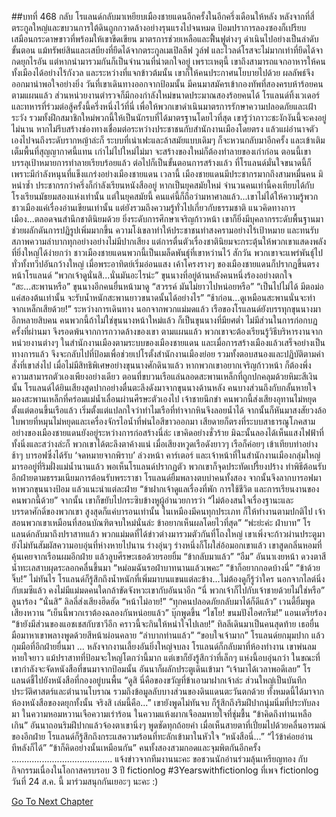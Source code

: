 ##บทที่ 468 กลับ
โรแลนด์กลับมาเหยียบเมืองชายแดนอีกครั้งในอีกครึ่งเดือนให้หลัง
หลังจากที่สี่ตระกูลใหญ่และขบวนการใต้ดินถูกกวาดล้างอย่างรุนแรงไปจนหมด ป้อมปราการลองซองก็เปรียบเสมือนกระดาษขาวที่พร้อมให้เขาขีดเขียน มาตรการช่วยเหลือและฟื้นฟูต่างๆ ดำเนินไปอย่างเป็นลำดับขั้นตอน แม้ทรัพย์สินและเสบียงที่ยึดได้จากตระกูลเมเปิลลีฟ วูล์ฟ และไวลด์โรสจะไม่มากเท่าที่ยึดได้จากดยุกไรอัน แต่หากนำมารวมกันก็เป็นจำนวนที่น่าตกใจอยู่ เพราะเหตุนี้ เขาถึงสามารถแจกอาหารให้คนทั้งเมืองได้อย่างไร้กังวล และระหว่างที่แจกข้าวต้มนั้น เขาก็ให้คนประกาศนโยบายไปด้วย ผลลัพธ์จึงออกมาน่าพอใจอย่างยิ่ง
วันที่เขาเดินทางออกจากป้อมนั้น มีคนมาสมัครเข้ากองทัพที่สองครบห้าร้อยคนตามแผนแล้ว ส่วนหน่วยงานตำรวจก็มีกองกำลังใหม่ขนาดประมาณสองร้อยคนได้ โรแลนด์ทิ้งเวเดอร์และทหารที่ร่วมต่อสู้ครั้งนี้ครึ่งหนึ่งไว้ที่นี่ เพื่อให้พวกเขาดำเนินมาตรการรักษาความปลอดภัยและเฝ้าระวัง รวมทั้งฝึกสมาชิกใหม่พวกนี้ให้เป็นนักรบที่ได้มาตรฐานโดยไวที่สุด
เขารู้ว่าภาวะชะงักงันนี้จะคงอยู่ไม่นาน หากไม่รีบสร้างช่องทางเชื่อมต่อระหว่างประชาชนกับสำนักงานเมืองโดยตรง แล้วแผ่อำนาจตัวเองไปจนถึงระดับรากหญ้าล่ะก็ ระบบที่เน่าเฟะและล้าสมัยแบบเดิมๆ ก็จะหวนกลับมาอีกครั้ง และเข้าเติมเต็มพื้นที่สุญญากาศนี้แทน เก่าไม่ไปใหม่ไม่มา จะสร้างของใหม่ก็ต้องทำลายของเก่าก่อน ตอนนี้เขาบรรลุเป้าหมายการทำลายเรียบร้อยแล้ว ต่อไปก็เป็นขั้นตอนการสร้างแล้ว
ที่โรแลนด์มั่นใจขนาดนี้ก็เพราะมีกำลังหนุนที่แข็งแกร่งอย่างเมืองชายแดน เวลานี้ เมืองชายแดนมีประชากรมากถึงสามหมื่นคน มิหนำซ้ำ ประชากรกว่าครึ่งก็กำลังเรียนหนังสืออยู่ หากเป็นยุคสมัยใหม่ จำนวนคนเท่านี้คงเทียบได้กับโรงเรียนมัธยมสองแห่งเท่านั้น แต่ในยุคสมัยนี้ คนแค่นี้ก็ถือว่ามหาศาลแล้ว...เขาไม่ได้ให้ความรู้พวกชาวเมืองแค่เรื่องอ่านเขียนเท่านั้น แต่ยังรวมถึงความรู้ทั่วไปเกี่ยวกับธรรมชาติ แนวคิดทางการเมือง...ตลอดจนสำนึกชาตินิยมด้วย
ยิ่งระดับการศึกษาเจริญก้าวหน้า เขาก็ยิ่งมีบุคลากรระดับพื้นฐานมาช่วยผลักดันการปฏิรูปเพิ่มมากขึ้น ความโง่เขลาทำให้ประชาชนทำสงครามอย่างไร้เป้าหมาย และทนรับสภาพความลำบากทุกอย่างอย่างไม่มีปากเสียง แต่การตื่นตัวเรื่องชาตินิยมจะกระตุ้นให้พวกเขาแสดงพลังที่ยิ่งใหญ่ได้ง่ายกว่า ชาวเมืองชายแดนพวกนี้เป็นเมล็ดพันธุ์ที่เขาหว่านไว้ สักวัน พวกเขาจะแพร่พันธุ์ไปทั่วทั้งทวีปอันกว้างใหญ่
เมื่อพระอาทิตย์เริ่มอ่อนแสง เค้าโครงรางๆ ของเมืองชายแดนก็ปรากฏขึ้นตรงหน้าโรแลนด์
“พวกเจ้าดูนั่นสิ...นั่นมันอะไรน่ะ” ขุนนางที่อยู่ด้านหลังคนหนึ่งร้องอย่างตกใจ
“สะ...สะพานหรือ” ขุนนางอีกคนยื่นหน้ามาดู “สวรรค์ มันไม่ยาวไปหน่อยหรือ”
“เป็นไปไม่ได้ มีตอม่อแค่สองต้นเท่านั้น จะรับน้ำหนักสะพานยาวขนาดนั้นได้อย่างไร”
“ช้าก่อน...ดูเหมือนสะพานนั่นจะทำจากเหล็กเสียด้วย!”
ระหว่างการเดินทาง นอกจากพวกแม่มดแล้ว เรือของโรแลนด์ยังบรรทุกขุนนางมาอีกหลายสิบคน คนพวกนี้ถ้าไม่ใช่ขุนนางหน้าใหม่แล้ว ก็เป็นขุนนางที่มียศต่ำ ไม่มีส่วนในการก่อกบฏครั้งที่ผ่านมา จึงรอดพ้นจากการกวาดล้างของเขา
ตามแผนแล้ว พวกเขาจะต้องเรียนรู้วิธีบริหารงานจากหน่วยงานต่างๆ ในสำนักงานเมืองตามระบบของเมืองชายแดน และเมื่อการสร้างเมืองแล้วเสร็จอย่างเป็นทางการแล้ว จึงจะกลับไปที่ป้อมเพื่อช่วยเปโรตั้งสำนักงานเมืองย่อย รวมทั้งตอบสนองและปฏิบัติตามคำสั่งที่เขาส่งไป เมื่อไม่มีสิทธิพิเศษอย่างขุนนางศักดินาแล้ว หากพวกเขาอยากเจริญก้าวหน้า ก็ต้องพึ่งความสามารถตัวเองเพียงอย่างเดียว
ตอนที่ขบวนเรือแล่นลอดสะพานเหล็กที่ถูกปกคลุมด้วยหิมะสีเงินนั้น โรแลนด์ได้ยินเสียงสูดปากอย่างตื่นตะลึงดังมาจากขุนนางด้านหลัง คนบางส่วนถึงกับกลั้นหายใจ มองสะพานเหล็กที่คร่อมแม่น้ำเลื่อนผ่านศีรษะตัวเองไป
เจ้าชายนึกขำ คนพวกนี้ส่งเสียงอุทานไม่หยุดตั้งแต่ตอนขึ้นเรือแล้ว เริ่มตั้งแต่แปลกใจว่าทำไมเรือที่ทำจากหินจึงลอยน้ำได้ จากนั้นก็หันมาสงสัยวงล้อใบพายที่หมุนไม่หยุดและเครื่องจักรไอน้ำที่พ่นไอสีขาวออกมา เสียดายก็ตรงที่ระบบสาธารณูโภคสามอย่างของเมืองชายแดนยังอยู่ระหว่างการก่อสร้างนี่ล่ะ เขาคิดอย่างชั่วร้าย มิฉะนั้นลองได้เห็นแสงไฟฟ้าที่ทั้งนิ่งและสว่างล่ะก็ พวกเขาได้ตะลึงตาค้างแน่
เมื่อเสียงหวูดเรือดังยาวๆ เรือก็ค่อยๆ เข้าเทียบท่าอย่างช้าๆ บารอฟซึ่งได้รับ ‘จดหมายจากพิราบ’ ล่วงหน้า คาร์เตอร์ และเจ้าหน้าที่ในสำนักงานเมืองกลุ่มใหญ่มารออยู่ที่ริมฝั่งแม่น้ำนานแล้ว พอเห็นโรแลนด์ปรากฏตัว พวกเขาก็จุดประทัดเปรี้ยงปร้าง ทำพิธีต้อนรับอีกฝ่ายตามธรรมเนียมการต้อนรับพระราชา
โรแลนด์ยิ้มพลางตบบ่าคนทั้งสอง จากนั้นจึงลากบารอฟมาหาพวกขุนนางป้อม แล้วแนะนำแต่ละฝ่าย “ข้าฝากเจ้าดูแลเรื่องที่พัก การใช้ชีวิต และการเรียนงานของคนพวกนี้ด้วย” จากนั้น เขาก็ขยับไปกระซิบข้างหูผู้อำนวยการว่า “ไม่ต้องสนใจเรื่องฐานะและบรรดาศักดิ์ของพวกเขา สูงสุดก็แค่บารอนเท่านั้น ในเหมืองมีคนทุกประเภท ก็ให้ทำงานตามปกติไป เจ้าสอนพวกเขาเหมือนที่สอนบัณฑิตจบใหม่นั่นล่ะ ข้าอยากเห็นผลโดยไวที่สุด”
“พ่ะย่ะค่ะ ฝ่าบาท”
โรแลนด์กลับมาถึงปราสาทแล้ว พวกแม่มดที่ได้ข่าวต่างมารวมตัวกันที่โถงใหญ่ เขาเพิ่งจะก้าวผ่านประตูมา ยังไม่ทันสัมผัสความอบอุ่นที่ห่างหายไปนาน ร่างอุ่นๆ ร่างหนึ่งก็โผใส่อ้อมอกเขาแล้ว เขาสูดกลิ่นหอมที่คุ้นเคยจากเรือนผมอีกฝ่าย แล้วลูบศีรษะเธอด้วยรอยยิ้ม “ข้ากลับมาแล้ว”
“อืม” อันนาเงยหน้า ดวงตาสีน้ำทะเลสาบผุดระลอกคลื่นขึ้นมา “หม่อมฉันรอฝ่าบาทนานแล้วเพคะ”
“ข้าก็อยากกอดบ้างนี่”
“ข้าด้วย จิ๊บ!”
ไม่ทันไร โรแลนด์ก็รู้สึกถึงน้ำหนักที่เพิ่มมาบนแขนแต่ละข้าง...ไม่ต้องดูก็รู้ว่าใคร นอกจากไลต์นิ่งกับเมซีแล้ว คงไม่มีแม่มดคนใดกล้าขัดจังหวะเขากับอันนาอีก
“นี่ พวกเจ้าก็ไปกับเจ้าชายด้วยไม่ใช่หรือ” ลูนาร้อง
“นั่นสิ” ลิลลี่ส่งเสียงฮึดฮัด “หน้าไม่อาย!”
“ทุกคนปลอดภัยกลับมาได้ก็ดีแล้ว” เวนดี้ยิ้มพูดเสียงหวาน
“เย็นนี้พวกเราต้องฉลองกันหน่อยแล้ว” บุ๊กพูดขึ้น
“ไชโย! ขนมปังไอศกรีม!” แอนเดรียร้อง “ข้ายังมีส่วนของแอชเชสกับซาวีอีก คราวนี้จะกินให้หนำใจไปเลย!”
ทิลลีเดินมาเป็นคนสุดท้าย
เธอยื่นมือมาหาเขาพลางพูดด้วยสีหน้าผ่อนคลาย “ลำบากท่านแล้ว”
“ขอบใจเจ้ามาก” โรแลนด์ยกมุมปาก แล้วกุมมือที่อีกฝ่ายยื่นมา
...
หลังจากงานเลี้ยงอันยิ่งใหญ่จบลง โรแลนด์ก็กลับมาที่ห้องทำงาน เขาพ่นลมหายใจยาว แม้ปราสาทที่ป้อมจะใหญ่โตกว่านี้มาก แต่เขาก็ยังรู้สึกว่าที่เล็กๆ แห่งนี้อบอุ่นกว่า
ในขณะที่เขากำลังจะจัดหนังสือที่ขนมาจากป้อมนั้น อันนาก็ผลักประตูเดินเข้ามา
“เจ้ามาได้เวลาพอดีเลย” โรแลนด์ชี้ไปยังหนังสือที่กองอยู่บนพื้น “ดูสิ นี่คือของขวัญที่ข้าเอามาฝากเจ้าล่ะ ส่วนใหญ่เป็นบันทึกประวัติศาสตร์และตำนานโบราณ รวมถึงข้อมูลลับบางส่วนของดินแดนตะวันตกด้วย ทั้งหมดนี้ได้มาจากห้องหนังสือของดยุกทั้งนั้น จริงสิ เล่มนี้คือ...”
เขายังพูดไม่ทันจบ ก็รู้สึกถึงริมฝีปากนุ่มนิ่มที่ประทับลงมา
ในความหอมหวานเจือความเร่าร้อน ในความแห้งผากเจือลมหายใจที่ชุ่มชื้น
“ข้าคิดถึงท่านเหลือเกิน” อันนาถอนริมฝีปากแล้วจ้องตาเขานิ่งๆ พูดชัดทุกถ้อยคำ
เมื่อเห็นสายตาที่เปี่ยมไปด้วยคลื่นอารมณ์ของอีกฝ่าย โรแลนด์ก็รู้สึกถึงกระแสความร้อนที่ทะลักเข้ามาในหัวใจ “หนังสือนี่...”
“ไว้ข้าค่อยอ่านทีหลังก็ได้”
“ข้าก็คิดอย่างนั้นเหมือนกัน”
คนทั้งสองสวมกอดและจุมพิตกันอีกครั้ง
........................................
แจ้งข่าวจากทีมงานนะคะ
ขอชวนนักอ่านร่วมลุ้นเหรียญทอง
กับกิจกรรมเนื่องในโอกาสครบรอบ 3 ปี fictionlog #3Yearswithfictionlog
ที่เพจ fictionlog วันที่ 24 ส.ค. นี้
มาร่วมสนุกกันเยอะๆ นะคะ :)







[Go To Next Chapter]( ./381.md)